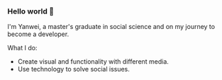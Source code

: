 ### Hello world 🌻

I'm Yanwei, a master's graduate in social science and on my journey to become a developer.

What I do: 
- Create visual and functionality with different media.
- Use technology to solve social issues.



